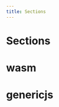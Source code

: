 ```yaml
---
title: Sections
---
```


# Sections

<!-- TODO: some intro to sections for those unfamiliar -->

# wasm

# genericjs

<!-- TODO -->
